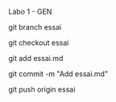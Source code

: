 Labo 1 - GEN

git branch essai

git checkout essai

git add essai.md

git commit -m "Add essai.md"

git push origin essai


